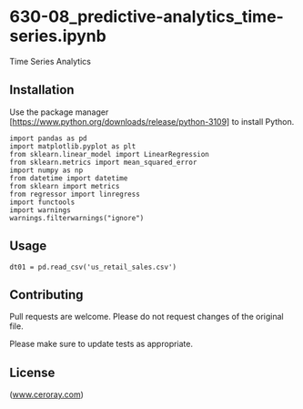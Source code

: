 # 630-08_predictive-analytics_time-series.ipynb

Time Series Analytics

## Installation

Use the package manager [https://www.python.org/downloads/release/python-3109] to install Python.

```
import pandas as pd
import matplotlib.pyplot as plt
from sklearn.linear_model import LinearRegression
from sklearn.metrics import mean_squared_error
import numpy as np
from datetime import datetime
from sklearn import metrics
from regressor import linregress
import functools
import warnings
warnings.filterwarnings("ignore")
```

## Usage

```
dt01 = pd.read_csv('us_retail_sales.csv')
```

## Contributing

Pull requests are welcome. Please do not request changes of the original file.

Please make sure to update tests as appropriate.

## License

(www.ceroray.com)
